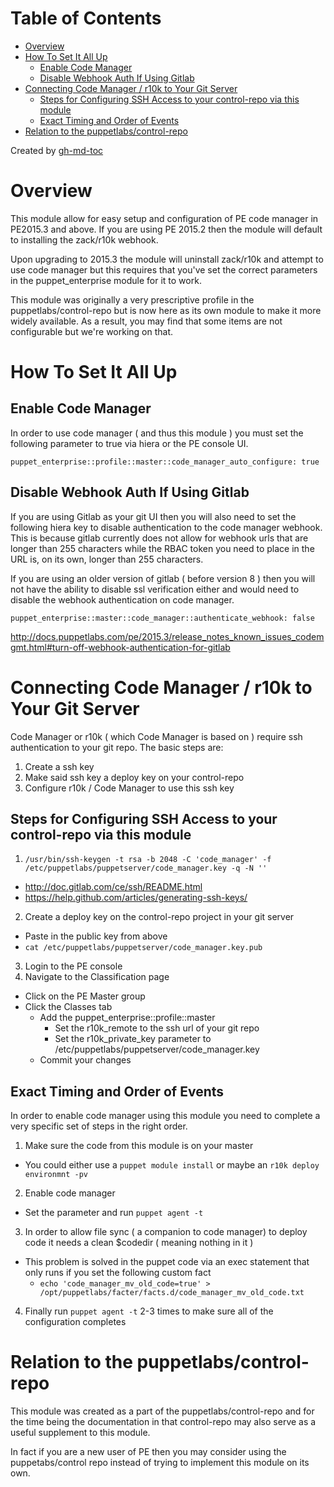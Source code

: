 Table of Contents
=================

  * [Overview](#overview)
  * [How To Set It All Up](#how-to-set-it-all-up)
    * [Enable Code Manager](#enable-code-manager)
    * [Disable Webhook Auth If Using Gitlab](#disable-webhook-auth-if-using-gitlab)
  * [Connecting Code Manager / r10k to Your Git Server](#connecting-code-manager--r10k-to-your-git-server)
    * [Steps for Configuring SSH Access to your control\-repo via this module](#steps-for-configuring-ssh-access-to-your-control-repo-via-this-module)
    * [Exact Timing and Order of Events](#exact-timing-and-order-of-events)
  * [Relation to the puppetlabs/control\-repo](#relation-to-the-puppetlabscontrol-repo)

Created by [gh-md-toc](https://github.com/ekalinin/github-markdown-toc.go)

# Overview

This module allow for easy setup and configuration of PE code manager in PE2015.3 and above.  If you are using PE 2015.2 then the module will default to installing the zack/r10k webhook.  

Upon upgrading to 2015.3 the module will uninstall zack/r10k and attempt to use code manager but this requires that you've set the correct parameters in the puppet_enterprise module for it to work.  

This module was originally a very prescriptive profile in the puppetlabs/control-repo but is now here as its own module to make it more widely available.  As a result, you may find that some items are not configurable but we're working on that.  

# How To Set It All Up

## Enable Code Manager

In order to use code manager ( and thus this module ) you must set the following parameter to true via hiera or the PE console UI.  

```
puppet_enterprise::profile::master::code_manager_auto_configure: true
```

## Disable Webhook Auth If Using Gitlab

If you are using Gitlab as your git UI then you will also need to set the following hiera key to disable authentication to the code manager webhook.  This is because gitlab currently does not allow for webhook urls that are longer than 255 characters while the RBAC token you need to place in the URL is, on its own, longer than 255 characters.  

If you are using an older version of gitlab ( before version 8 ) then you will not have the ability to disable ssl verification either and would need to disable the webhook authentication on code manager. 
```
puppet_enterprise::master::code_manager::authenticate_webhook: false
```

http://docs.puppetlabs.com/pe/2015.3/release_notes_known_issues_codemgmt.html#turn-off-webhook-authentication-for-gitlab

# Connecting Code Manager / r10k to Your Git Server

Code Manager or r10k ( which Code Manager is based on ) require ssh authentication to your git repo.  The basic steps are:

1.  Create a ssh key
2.  Make said ssh key a deploy key on your control-repo
3.  Configure r10k / Code Manager to use this ssh key

## Steps for Configuring SSH Access to your control-repo via this module

1. `/usr/bin/ssh-keygen -t rsa -b 2048 -C 'code_manager' -f /etc/puppetlabs/puppetserver/code_manager.key -q -N ''`
 - http://doc.gitlab.com/ce/ssh/README.html
 - https://help.github.com/articles/generating-ssh-keys/
2.  Create a deploy key on the control-repo project in your git server
 - Paste in the public key from above
 - `cat /etc/puppetlabs/puppetserver/code_manager.key.pub`
3. Login to the PE console
4. Navigate to the Classification page
 - Click on the PE Master group
 - Click the Classes tab
   - Add the puppet_enterprise::profile::master
     - Set the r10k_remote to the ssh url of your git repo
     - Set the r10k_private_key parameter to /etc/puppetlabs/puppetserver/code_manager.key
   - Commit your changes

## Exact Timing and Order of Events

In order to enable code manager using this module you need to complete a very specific set of steps in the right order.  

1.  Make sure the code from this module is on your master
 - You could either use a `puppet module install` or maybe an `r10k deploy environmnt -pv`
2. Enable code manager
 - Set the parameter and run `puppet agent -t`
3. In order to allow file sync ( a companion to code manager) to deploy code it needs a clean $codedir ( meaning nothing in it )
 - This problem is solved in the puppet code via an exec statement that only runs if you set the following custom fact
   - `echo 'code_manager_mv_old_code=true' > /opt/puppetlabs/facter/facts.d/code_manager_mv_old_code.txt`
4. Finally run `puppet agent -t` 2-3 times to make sure all of the configuration completes 

# Relation to the puppetlabs/control-repo

This module was created as a part of the puppetlabs/control-repo and for the time being the documentation in that control-repo may also serve as a useful supplement to this module.  

In fact if you are a new user of PE then you may consider using the puppetabs/control repo instead of trying to implement this module on its own.  
